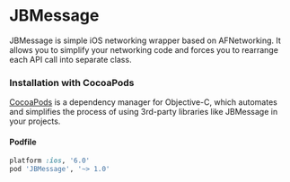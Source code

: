 JBMessage
=========

JBMessage is simple iOS networking wrapper based on AFNetworking. It allows you to simplify your networking code and forces you to rearrange each API call into separate class.

### Installation with CocoaPods

[CocoaPods](http://cocoapods.org) is a dependency manager for Objective-C, which automates and simplifies the process of using 3rd-party libraries like JBMessage in your projects.

#### Podfile

```ruby
platform :ios, '6.0'
pod 'JBMessage', '~> 1.0'
```
